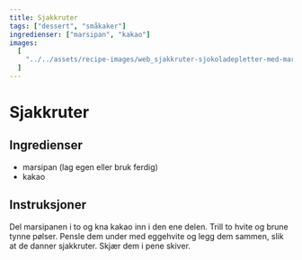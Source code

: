 ```yaml
---
title: Sjakkruter
tags: ["dessert", "småkaker"]
ingredienser: ["marsipan", "kakao"]
images:
  [
    "../../assets/recipe-images/web_sjakkruter-sjokoladepletter-med-marsipan-trøffel-konfekt.jpg",
  ]
---
```


# Sjakkruter

## Ingredienser

- marsipan (lag egen eller bruk ferdig)
- kakao

## Instruksjoner

Del marsipanen i to og kna kakao inn i den ene delen. Trill to hvite og brune tynne pølser. Pensle dem under med eggehvite og legg dem sammen, slik at de danner sjakkruter. Skjær dem i pene skiver.
